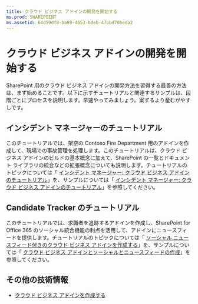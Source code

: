```yaml
---
title: クラウド ビジネス アドインの開発を開始する
ms.prod: SHAREPOINT
ms.assetid: 64d59df8-ba89-4653-bdeb-47bbd70beda2
---
```



# クラウド ビジネス アドインの開発を開始する
SharePoint 用のクラウド ビジネス アドインの開発方法を習得する最善の方法は、まず始めることです。以下に示すチュートリアルと関連するサンプルは、段階ごとにプロセスを説明します。早速やってみましょう。案ずるより産むがやすしです。

  
    
    


## インシデント マネージャーのチュートリアル

このチュートリアルでは、架空の Contoso Fire Department 用のアドインを作成して、現場での事故管理を処理します。このチュートリアルは、クラウド ビジネス アドインのビルドの基本概念に加えて、SharePoint の一覧とドキュメント ライブラリの統合などの拡張概念についても説明します。チュートリアルのトピックについては「 [インシデント マネージャー: クラウド ビジネス アドインのチュートリアル](incident-manager-a-cloud-business-add-in-tutorial.md)」を、サンプルについては「 [インシデント マネージャー: クラウド ビジネス アドインのチュートリアル](http://code.msdn.microsoft.com/Incident-Manager-A-Cloud-c32d9b04)」を参照してください。
  
    
    

## Candidate Tracker のチュートリアル

このチュートリアルでは、求職者を追跡するアドインを作成し、SharePoint for Office 365 のソーシャル統合機能の利点を活用して、アドインにニュースフィードを提供します。チュートリアルのトピックについては「 [ソーシャル ニュースフィード付きのクラウド ビジネス アドインを作成する](create-a-cloud-business-add-in-with-a-social-newsfeed.md)」を、サンプルについては「 [クラウド ビジネス アドインとソーシャルとニュースフィードの作成](http://code.msdn.microsoft.com/Creating-a-Cloud-Business-8540c0c9)」を参照してください。
  
    
    

## その他の技術情報
<a name="bk_addresources"> </a>


-  [クラウド ビジネス アドインを作成する](create-cloud-business-add-ins.md)
    
  

